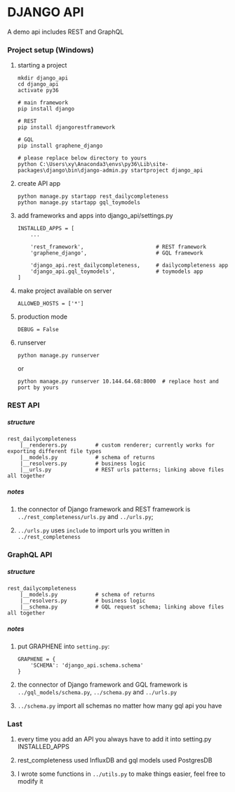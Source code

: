 # DJANGO API

A demo api includes REST and GraphQL

### Project setup (Windows)

1. starting a project

    ```
    mkdir django_api
    cd django_api
    activate py36
    
    # main framework
    pip install django
    
    # REST
    pip install djangorestframework
    
    # GQL
    pip install graphene_django
    
    # please replace below directory to yours
    python C:\Users\xy\Anaconda3\envs\py36\Lib\site-packages\django\bin\django-admin.py startproject django_api
    ```

1. create API app

    ```
    python manage.py startapp rest_dailycompleteness
    python manage.py startapp gql_toymodels
    ```

1. add frameworks and apps into django_api/settings.py

    ```
    INSTALLED_APPS = [
        ...
        
        'rest_framework',                       # REST framework
        'graphene_django',                      # GQL framework
        
        'django_api.rest_dailycompleteness,     # dailycompleteness app
        'django_api.gql_toymodels',             # toymodels app
    ]
    ```

1. make project available on server

    ```
    ALLOWED_HOSTS = ['*']
    ```

1. production mode

    ```
    DEBUG = False
    ```

1. runserver

    ```
    python manage.py runserver
    ```
    
    or
    
    ```
    python manage.py runserver 10.144.64.68:8000  # replace host and port by yours
    ```


### REST API

##### structure

```
rest_dailycompleteness
    |__renderers.py         # custom renderer; currently works for exporting different file types
    |__models.py            # schema of returns 
    |__resolvers.py         # business logic
    |__urls.py              # REST urls patterns; linking above files all together

```

##### notes

1. the connector of Django framework and REST framework is `../rest_completeness/urls.py` and `../urls.py`;

1. `../urls.py` uses `include` to import urls you written in `../rest_completeness`


### GraphQL API

##### structure

```
rest_dailycompleteness
    |__models.py            # schema of returns 
    |__resolvers.py         # business logic
    |__schema.py            # GQL request schema; linking above files all together

```


##### notes

1. put GRAPHENE into `setting.py`:
    
    ```
    GRAPHENE = {
        'SCHEMA': 'django_api.schema.schema'
    }
    ```

1. the connector of Django framework and GQL framework is `../gql_models/schema.py`, `../schema.py` and `../urls.py`

1. `../schema.py` import all schemas no matter how many gql api you have


### Last

1. every time you add an API you always have to add it into setting.py INSTALLED_APPS

1. rest_completeness used InfluxDB and gql models used PostgresDB 

1. I wrote some functions in `../utils.py` to make things easier, feel free to modify it
